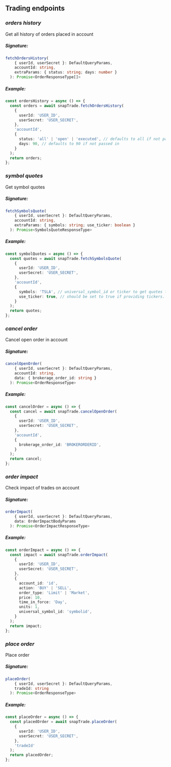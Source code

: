## Trading endpoints

### _orders history_

Get all history of orders placed in account

##### Signature:

```typescript
fetchOrdersHistory(
    { userId, userSecret }: DefaultQueryParams,
    accountId: string,
    extraParams: { status: string; days: number }
  ): Promise<OrderResponseType[]>
```

##### Example:

```typescript
const ordersHistory = async () => {
  const orders = await snapTrade.fetchOrdersHistory(
    {
      userId: 'USER_ID',
      userSecret: 'USER_SECRET',
    },
    'accountId',
    {
      status: 'all' | 'open' | 'executed', // defaults to all if not passed in
      days: 90, // defaults to 90 if not passed in
    }
  );
  return orders;
};
```

### _symbol quotes_

Get symbol quotes

##### Signature:

```typescript
fetchSymbolsQuote(
    { userId, userSecret }: DefaultQueryParams,
    accountId: string,
    extraParams: { symbols: string; use_ticker: boolean }
  ): Promise<SymbolsQuoteResponseType>
```

##### Example:

```typescript
const symbolQuotes = async () => {
  const quotes = await snapTrade.fetchSymbolsQuote(
    {
      userId: 'USER_ID',
      userSecret: 'USER_SECRET',
    },
    'accountId',
    {
      symbols: 'TSLA', // universal_symbol_id or ticker to get quotes for.
      use_ticker: true, // should be set to true if providing tickers.
    }
  );
  return quotes;
};
```

### _cancel order_

Cancel open order in account

##### Signature:

```typescript
cancelOpenOrder(
    { userId, userSecret }: DefaultQueryParams,
    accountId: string,
    data: { brokerage_order_id: string }
  ): Promise<OrderResponseType>
```

##### Example:

```typescript
const cancelOrder = async () => {
  const cancel = await snapTrade.cancelOpenOrder(
    {
      userId: 'USER_ID',
      userSecret: 'USER_SECRET',
    },
    'accountId',
    {
      brokerage_order_id: 'BROKERORDERID',
    }
  );
  return cancel;
};
```

### _order impact_

Check impact of trades on account

##### Signature:

```typescript
orderImpact(
    { userId, userSecret }: DefaultQueryParams,
    data: OrderImpactBodyParams
  ): Promise<OrderImpactResponseType>
```

##### Example:

```typescript
const orderImpact = async () => {
  const impact = await snapTrade.orderImpact(
    {
      userId: 'USER_ID',
      userSecret: 'USER_SECRET',
    },
    {
      account_id: 'id',
      action: 'BUY' | 'SELL',
      order_type: 'Limit' | 'Market',
      price: 10,
      time_in_force: 'Day',
      units: 1,
      universal_symbol_id: 'symbolid',
    }
  );
  return impact;
};
```

### _place order_

Place order

##### Signature:

```typescript
placeOrder(
    { userId, userSecret }: DefaultQueryParams,
    tradeId: string
  ): Promise<OrderResponseType>
```

##### Example:

```typescript
const placeOrder = async () => {
  const placedOrder = await snapTrade.placeOrder(
    {
      userId: 'USER_ID',
      userSecret: 'USER_SECRET',
    },
    'tradeId'
  );
  return placedOrder;
};
```
